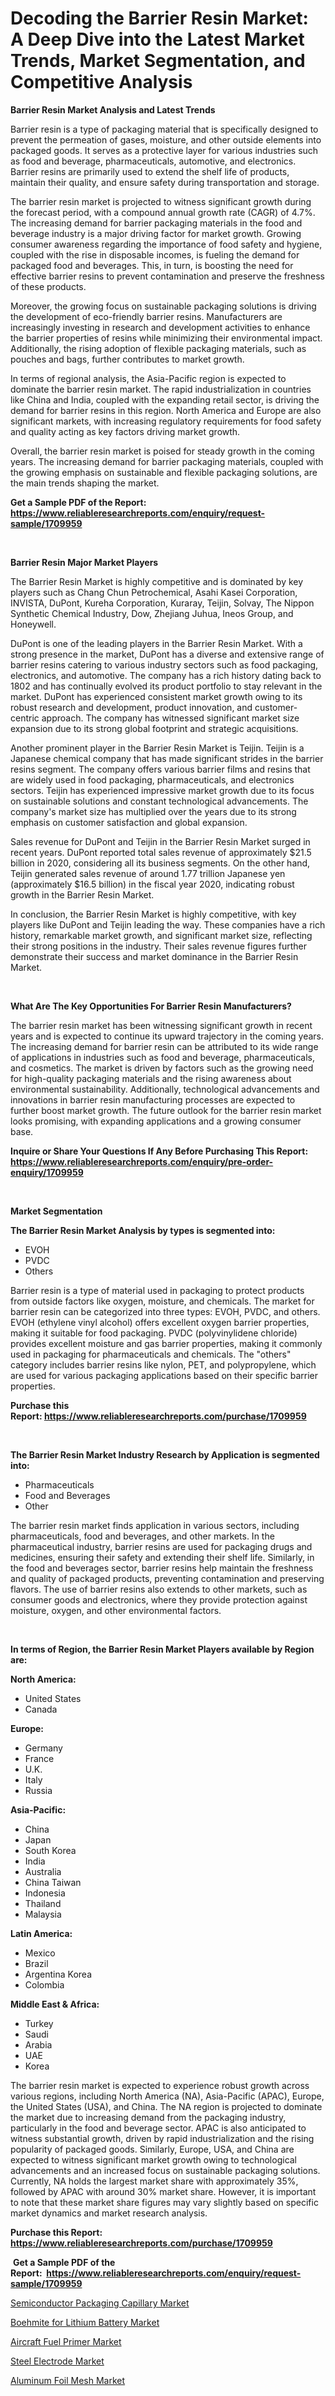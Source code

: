 <p><h1>Decoding the Barrier Resin Market: A Deep Dive into the Latest Market Trends, Market Segmentation, and Competitive Analysis</h1></p><p><strong>Barrier Resin Market Analysis and Latest Trends</strong></p>
<p><p>Barrier resin is a type of packaging material that is specifically designed to prevent the permeation of gases, moisture, and other outside elements into packaged goods. It serves as a protective layer for various industries such as food and beverage, pharmaceuticals, automotive, and electronics. Barrier resins are primarily used to extend the shelf life of products, maintain their quality, and ensure safety during transportation and storage.</p><p>The barrier resin market is projected to witness significant growth during the forecast period, with a compound annual growth rate (CAGR) of 4.7%. The increasing demand for barrier packaging materials in the food and beverage industry is a major driving factor for market growth. Growing consumer awareness regarding the importance of food safety and hygiene, coupled with the rise in disposable incomes, is fueling the demand for packaged food and beverages. This, in turn, is boosting the need for effective barrier resins to prevent contamination and preserve the freshness of these products.</p><p>Moreover, the growing focus on sustainable packaging solutions is driving the development of eco-friendly barrier resins. Manufacturers are increasingly investing in research and development activities to enhance the barrier properties of resins while minimizing their environmental impact. Additionally, the rising adoption of flexible packaging materials, such as pouches and bags, further contributes to market growth.</p><p>In terms of regional analysis, the Asia-Pacific region is expected to dominate the barrier resin market. The rapid industrialization in countries like China and India, coupled with the expanding retail sector, is driving the demand for barrier resins in this region. North America and Europe are also significant markets, with increasing regulatory requirements for food safety and quality acting as key factors driving market growth.</p><p>Overall, the barrier resin market is poised for steady growth in the coming years. The increasing demand for barrier packaging materials, coupled with the growing emphasis on sustainable and flexible packaging solutions, are the main trends shaping the market.</p></p>
<p><strong>Get a Sample PDF of the Report:&nbsp; <a href="https://www.reliableresearchreports.com/enquiry/request-sample/1709959">https://www.reliableresearchreports.com/enquiry/request-sample/1709959</a></strong></p>
<p>&nbsp;</p>
<p><strong>Barrier Resin Major Market Players</strong></p>
<p><p>The Barrier Resin Market is highly competitive and is dominated by key players such as Chang Chun Petrochemical, Asahi Kasei Corporation, INVISTA, DuPont, Kureha Corporation, Kuraray, Teijin, Solvay, The Nippon Synthetic Chemical Industry, Dow, Zhejiang Juhua, Ineos Group, and Honeywell.</p><p>DuPont is one of the leading players in the Barrier Resin Market. With a strong presence in the market, DuPont has a diverse and extensive range of barrier resins catering to various industry sectors such as food packaging, electronics, and automotive. The company has a rich history dating back to 1802 and has continually evolved its product portfolio to stay relevant in the market. DuPont has experienced consistent market growth owing to its robust research and development, product innovation, and customer-centric approach. The company has witnessed significant market size expansion due to its strong global footprint and strategic acquisitions.</p><p>Another prominent player in the Barrier Resin Market is Teijin. Teijin is a Japanese chemical company that has made significant strides in the barrier resins segment. The company offers various barrier films and resins that are widely used in food packaging, pharmaceuticals, and electronics sectors. Teijin has experienced impressive market growth due to its focus on sustainable solutions and constant technological advancements. The company's market size has multiplied over the years due to its strong emphasis on customer satisfaction and global expansion.</p><p>Sales revenue for DuPont and Teijin in the Barrier Resin Market surged in recent years. DuPont reported total sales revenue of approximately $21.5 billion in 2020, considering all its business segments. On the other hand, Teijin generated sales revenue of around 1.77 trillion Japanese yen (approximately $16.5 billion) in the fiscal year 2020, indicating robust growth in the Barrier Resin Market.</p><p>In conclusion, the Barrier Resin Market is highly competitive, with key players like DuPont and Teijin leading the way. These companies have a rich history, remarkable market growth, and significant market size, reflecting their strong positions in the industry. Their sales revenue figures further demonstrate their success and market dominance in the Barrier Resin Market.</p></p>
<p>&nbsp;</p>
<p><strong>What Are The Key Opportunities For Barrier Resin Manufacturers?</strong></p>
<p><p>The barrier resin market has been witnessing significant growth in recent years and is expected to continue its upward trajectory in the coming years. The increasing demand for barrier resin can be attributed to its wide range of applications in industries such as food and beverage, pharmaceuticals, and cosmetics. The market is driven by factors such as the growing need for high-quality packaging materials and the rising awareness about environmental sustainability. Additionally, technological advancements and innovations in barrier resin manufacturing processes are expected to further boost market growth. The future outlook for the barrier resin market looks promising, with expanding applications and a growing consumer base.</p></p>
<p><strong>Inquire or Share Your Questions If Any Before Purchasing This Report: <a href="https://www.reliableresearchreports.com/enquiry/pre-order-enquiry/1709959">https://www.reliableresearchreports.com/enquiry/pre-order-enquiry/1709959</a></strong></p>
<p>&nbsp;</p>
<p><strong>Market Segmentation</strong></p>
<p><strong>The Barrier Resin Market Analysis by types is segmented into:</strong></p>
<p><ul><li>EVOH</li><li>PVDC</li><li>Others</li></ul></p>
<p><p>Barrier resin is a type of material used in packaging to protect products from outside factors like oxygen, moisture, and chemicals. The market for barrier resin can be categorized into three types: EVOH, PVDC, and others. EVOH (ethylene vinyl alcohol) offers excellent oxygen barrier properties, making it suitable for food packaging. PVDC (polyvinylidene chloride) provides excellent moisture and gas barrier properties, making it commonly used in packaging for pharmaceuticals and chemicals. The "others" category includes barrier resins like nylon, PET, and polypropylene, which are used for various packaging applications based on their specific barrier properties.</p></p>
<p><strong>Purchase this Report:&nbsp;<a href="https://www.reliableresearchreports.com/purchase/1709959">https://www.reliableresearchreports.com/purchase/1709959</a></strong></p>
<p>&nbsp;</p>
<p><strong>The Barrier Resin Market Industry Research by Application is segmented into:</strong></p>
<p><ul><li>Pharmaceuticals</li><li>Food and Beverages</li><li>Other</li></ul></p>
<p><p>The barrier resin market finds application in various sectors, including pharmaceuticals, food and beverages, and other markets. In the pharmaceutical industry, barrier resins are used for packaging drugs and medicines, ensuring their safety and extending their shelf life. Similarly, in the food and beverages sector, barrier resins help maintain the freshness and quality of packaged products, preventing contamination and preserving flavors. The use of barrier resins also extends to other markets, such as consumer goods and electronics, where they provide protection against moisture, oxygen, and other environmental factors.</p></p>
<p>&nbsp;</p>
<p><strong>In terms of Region, the Barrier Resin Market Players available by Region are:</strong></p>
<p>
    <p> <strong> North America: </strong>
        <ul>
            <li>United States</li>
            <li>Canada</li>
        </ul>
        </p> 
    <p> <strong> Europe: </strong>
        <ul>
            <li>Germany</li>
            <li>France</li>
            <li>U.K.</li>
            <li>Italy</li>
            <li>Russia</li>
        </ul>
        </p> 
    <p> <strong> Asia-Pacific: </strong>
        <ul>
            <li>China</li>
            <li>Japan</li>
            <li>South Korea</li>
            <li>India</li>
            <li>Australia</li>
            <li>China Taiwan</li>
            <li>Indonesia</li>
            <li>Thailand</li>
            <li>Malaysia</li>
        </ul>
        </p> 
    <p> <strong> Latin America: </strong>
        <ul>
            <li>Mexico</li>
            <li>Brazil</li>
            <li>Argentina Korea</li>
            <li>Colombia</li>
        </ul>
        </p> 
    <p> <strong> Middle East & Africa: </strong>
        <ul>
            <li>Turkey</li>
            <li>Saudi</li>
            <li>Arabia</li>
            <li>UAE</li>
            <li>Korea</li>
        </ul>
    </p>
    </p>
<p><p>The barrier resin market is expected to experience robust growth across various regions, including North America (NA), Asia-Pacific (APAC), Europe, the United States (USA), and China. The NA region is projected to dominate the market due to increasing demand from the packaging industry, particularly in the food and beverage sector. APAC is also anticipated to witness substantial growth, driven by rapid industrialization and the rising popularity of packaged goods. Similarly, Europe, USA, and China are expected to witness significant market growth owing to technological advancements and an increased focus on sustainable packaging solutions. Currently, NA holds the largest market share with approximately 35%, followed by APAC with around 30% market share. However, it is important to note that these market share figures may vary slightly based on specific market dynamics and market research analysis.</p></p>
<p><strong>Purchase this Report: <a href="https://www.reliableresearchreports.com/purchase/1709959">https://www.reliableresearchreports.com/purchase/1709959</a></strong></p>
<p>&nbsp;<strong>Get a Sample PDF of the Report:&nbsp;&nbsp;<a href="https://www.reliableresearchreports.com/enquiry/request-sample/1709959">https://www.reliableresearchreports.com/enquiry/request-sample/1709959</a></strong></p>
<p><strong></strong></p>
<p><p><a href="https://medium.com/@clock.fund.arm/semiconductor-packaging-capillary-market-analysis-its-cagr-market-segmentation-and-global-33012084a80c">Semiconductor Packaging Capillary Market</a></p><p><a href="https://medium.com/@sake.use.loan/boehmite-for-lithium-battery-market-exploring-market-share-market-trends-and-future-growth-a9cd6df1ee19">Boehmite for Lithium Battery Market</a></p><p><a href="https://github.com/Krish2023na/Market-Research-Report-List-1/blob/main/aircraft-fuel-primer-market.md">Aircraft Fuel Primer Market</a></p><p><a href="https://www.linkedin.com/pulse/steel-electrode-market-share-amp-new-trends-analysis-report-1v4hc/">Steel Electrode Market</a></p><p><a href="https://www.linkedin.com/pulse/aluminum-foil-mesh-market-size-growth-forecast-from-2023-2030-ixfcc/">Aluminum Foil Mesh Market</a></p></p>